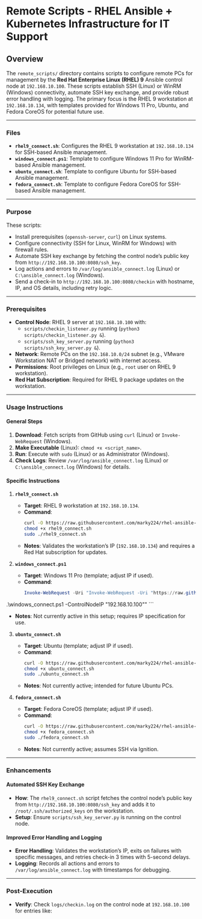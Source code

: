 # Remote Scripts - RHEL Ansible + Kubernetes Infrastructure for IT Support

## Overview
The `remote_scripts/` directory contains scripts to configure remote PCs for management by the **Red Hat Enterprise Linux (RHEL) 9** Ansible control node at `192.168.10.100`. These scripts establish SSH (Linux) or WinRM (Windows) connectivity, automate SSH key exchange, and provide robust error handling with logging. The primary focus is the RHEL 9 workstation at `192.168.10.134`, with templates provided for Windows 11 Pro, Ubuntu, and Fedora CoreOS for potential future use.

---

### Files

- **`rhel9_connect.sh`**: Configures the RHEL 9 workstation at `192.168.10.134` for SSH-based Ansible management.
- **`windows_connect.ps1`**: Template to configure Windows 11 Pro for WinRM-based Ansible management.
- **`ubuntu_connect.sh`**: Template to configure Ubuntu for SSH-based Ansible management.
- **`fedora_connect.sh`**: Template to configure Fedora CoreOS for SSH-based Ansible management.

---

### Purpose
These scripts:
- Install prerequisites (`openssh-server`, `curl`) on Linux systems.
- Configure connectivity (SSH for Linux, WinRM for Windows) with firewall rules.
- Automate SSH key exchange by fetching the control node’s public key from `http://192.168.10.100:8080/ssh_key`.
- Log actions and errors to `/var/log/ansible_connect.log` (Linux) or `C:\ansible_connect.log` (Windows).
- Send a check-in to `http://192.168.10.100:8080/checkin` with hostname, IP, and OS details, including retry logic.

---

### Prerequisites
- **Control Node**: RHEL 9 server at `192.168.10.100` with:
  - `scripts/checkin_listener.py` running (`python3 scripts/checkin_listener.py &`).
  - `scripts/ssh_key_server.py` running (`python3 scripts/ssh_key_server.py &`).
- **Network**: Remote PCs on the `192.168.10.0/24` subnet (e.g., VMware Workstation NAT or Bridged network) with internet access.
- **Permissions**: Root privileges on Linux (e.g., `root` user on RHEL 9 workstation).
- **Red Hat Subscription**: Required for RHEL 9 package updates on the workstation.

---

### Usage Instructions

#### General Steps
1. **Download**: Fetch scripts from GitHub using `curl` (Linux) or `Invoke-WebRequest` (Windows).
2. **Make Executable** (Linux): `chmod +x <script_name>`.
3. **Run**: Execute with `sudo` (Linux) or as Administrator (Windows).
4. **Check Logs**: Review `/var/log/ansible_connect.log` (Linux) or `C:\ansible_connect.log` (Windows) for details.

#### Specific Instructions

1. **`rhel9_connect.sh`**
   - **Target**: RHEL 9 workstation at `192.168.10.134`.
   - **Command**:
     ```bash
     curl -O https://raw.githubusercontent.com/marky224/rhel-ansible-k8s-it-support/main/remote_scripts/rhel9_connect.sh
     chmod +x rhel9_connect.sh
     sudo ./rhel9_connect.sh
     ```
   - **Notes**: Validates the workstation’s IP (`192.168.10.134`) and requires a Red Hat subscription for updates.

2. **`windows_connect.ps1`**
   - **Target**: Windows 11 Pro (template; adjust IP if used).
   - **Command**:
     ```powershell
     Invoke-WebRequest -Uri "Invoke-WebRequest -Uri "https://raw.githubusercontent.com/marky224/rhel-ansible-k8s-it-support/main/remote_scripts/windows_connect.ps1" -OutFile "windows_connect.ps1"
.\windows_connect.ps1 -ControlNodeIP "192.168.10.100""
     ```
   - **Notes**: Not currently active in this setup; requires IP specification for use.

3. **`ubuntu_connect.sh`**
   - **Target**: Ubuntu (template; adjust IP if used).
   - **Command**:
     ```bash
     curl -O https://raw.githubusercontent.com/marky224/rhel-ansible-k8s-it-support/main/remote_scripts/ubuntu_connect.sh
     chmod +x ubuntu_connect.sh
     sudo ./ubuntu_connect.sh
     ```
   - **Notes**: Not currently active; intended for future Ubuntu PCs.

4. **`fedora_connect.sh`**
   - **Target**: Fedora CoreOS (template; adjust IP if used).
   - **Command**:
     ```bash
     curl -O https://raw.githubusercontent.com/marky224/rhel-ansible-k8s-it-support/main/remote_scripts/fedora_connect.sh
     chmod +x fedora_connect.sh
     sudo ./fedora_connect.sh
     ```
   - **Notes**: Not currently active; assumes SSH via Ignition.

---

### Enhancements

#### Automated SSH Key Exchange
- **How**: The `rhel9_connect.sh` script fetches the control node’s public key from `http://192.168.10.100:8080/ssh_key` and adds it to `/root/.ssh/authorized_keys` on the workstation.
- **Setup**: Ensure `scripts/ssh_key_server.py` is running on the control node.

#### Improved Error Handling and Logging
- **Error Handling**: Validates the workstation’s IP, exits on failures with specific messages, and retries check-in 3 times with 5-second delays.
- **Logging**: Records all actions and errors to `/var/log/ansible_connect.log` with timestamps for debugging.

---

### Post-Execution
- **Verify**: Check `logs/checkin.log` on the control node at `192.168.10.100` for entries like:
